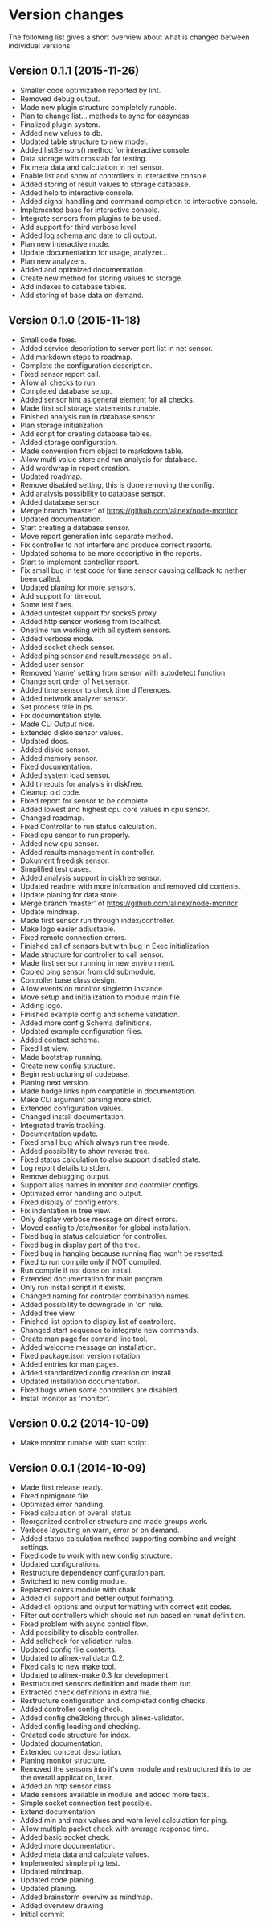 Version changes
=================================================

The following list gives a short overview about what is changed between
individual versions:

Version 0.1.1 (2015-11-26)
-------------------------------------------------
- Smaller code optimization reported by lint.
- Removed debug output.
- Made new plugin structure completely runable.
- Plan to change list... methods to sync for easyness.
- Finalized plugin system.
- Added new values to db.
- Updated table structure to new model.
- Added listSensors() method for interactive console.
- Data storage with crosstab for testing.
- Fix meta data and calculation in net sensor.
- Enable list and show of controllers in interactive console.
- Added storing of result values to storage database.
- Added help to interactive console.
- Added signal handling and command completion to interactive console.
- Implemented base for interactive console.
- Integrate sensors from plugins to be used.
- Add support for third verbose level.
- Added log schema and date to cli output.
- Plan new interactive mode.
- Update documentation for usage, analyzer...
- Plan new analyzers.
- Added and optimized documentation.
- Create new method for storing values to storage.
- Add indexes to database tables.
- Add storing of base data on demand.

Version 0.1.0 (2015-11-18)
-------------------------------------------------
- Small code fixes.
- Added service description to server port list in net sensor.
- Add markdown steps to roadmap.
- Complete the configuration description.
- Fixed sensor report call.
- Allow all checks to run.
- Completed database setup.
- Added sensor hint as general element for all checks.
- Made first sql storage statements runable.
- Finished analysis run in database sensor.
- Plan storage initialization.
- Add script for creating database tables.
- Added storage configuration.
- Made conversion from object to markdown table.
- Allow multi value store and run analysis for database.
- Add wordwrap in report creation.
- Updated roadmap.
- Remove disabled setting, this is done removing the config.
- Add analysis possibility to database sensor.
- Added database sensor.
- Merge branch 'master' of https://github.com/alinex/node-monitor
- Updated documentation.
- Start creating a database sensor.
- Move report generation into separate method.
- Fix controller to not interfere and produce correct reports.
- Updated schema to be more descriptive in the reports.
- Start to implement controller report.
- Fix small bug in test code for time sensor causing callback to nether been called.
- Updated planing for more sensors.
- Add support for timeout.
- Some test fixes.
- Added untestet support for socks5 proxy.
- Added http sensor working from localhost.
- Onetime run working with all system sensors.
- Added verbose mode.
- Added socket check sensor.
- Added ping sensor and result.message on all.
- Added user sensor.
- Removed 'name' setting from sensor with autodetect function.
- Change sort order of Net sensor.
- Added time sensor to check time differences.
- Added network analyzer sensor.
- Set process title in ps.
- Fix documentation style.
- Made CLI Output nice.
- Extended diskio sensor values.
- Updated docs.
- Added diskio sensor.
- Added memory sensor.
- Fixed documentation.
- Added system load sensor.
- Add timeouts for analysis in diskfree.
- Cleanup old code.
- Fixed report for sensor to be complete.
- Added lowest and highest cpu core values in cpu sensor.
- Changed roadmap.
- Fixed Controller to run status calculation.
- Fixed cpu sensor to run properly.
- Added new cpu sensor.
- Added results management in controller.
- Dokument freedisk sensor.
- Simplified test cases.
- Added analysis support in diskfree sensor.
- Updated readme with more information and removed old contents.
- Update planing for data store.
- Merge branch 'master' of https://github.com/alinex/node-monitor
- Update mindmap.
- Made first sensor run through index/controller.
- Make logo easier adjustable.
- Fixed remote connection errors.
- Finished call of sensors but with bug in Exec initialization.
- Made structure for controller to call sensor.
- Made first sensor running in new environment.
- Copied ping sensor from old submodule.
- Controller base class design.
- Allow events on monitor singleton instance.
- Move setup and initialization to module main file.
- Adding logo.
- Finished example config and scheme validation.
- Added more config Schema definitions.
- Updated example configuration files.
- Added contact schema.
- Fixed list view.
- Made bootstrap running.
- Create new config structure.
- Begin restructuring of codebase.
- Planing next version.
- Made badge links npm compatible in documentation.
- Make CLI argument parsing more strict.
- Extended configuration values.
- Changed install documentation.
- Integrated travis tracking.
- Documentation update.
- Fixed small bug which always run tree mode.
- Added possibility to show reverse tree.
- Fixed status calculation to also support disabled state.
- Log report details to stderr.
- Remove debugging output.
- Support alias names in monitor and controller configs.
- Optimized error handling and output.
- Fixed display of config errors.
- Fix indentation in tree view.
- Only display verbose message on direct errors.
- Moved config to /etc/monitor for global installation.
- Fixed bug in status calculation for controller.
- Fixed bug in display part of the tree.
- Fixed bug in hanging because running flag won't be resetted.
- Fixed to run compile only if NOT compiled.
- Run compile if not done on install.
- Extended documentation for main program.
- Only run install script if it exists.
- Changed naming for controller combination names.
- Added possibility to downgrade in 'or' rule.
- Added tree view.
- Finished list option to display list of controllers.
- Changed start sequence to integrate new commands.
- Create man page for comand line tool.
- Added welcome message on installation.
- Fixed package.json version notation.
- Added entries for man pages.
- Added standardized config creation on install.
- Updated installation documentation.
- Fixed bugs when some controllers are disabled.
- Install monitor as 'monitor'.

Version 0.0.2 (2014-10-09)
-------------------------------------------------
- Make monitor runable with start script.

Version 0.0.1 (2014-10-09)
-------------------------------------------------
- Made first release ready.
- Fixed npmignore file.
- Optimized error handling.
- Fixed calculation of overall status.
- Reorganized controller structure and made groups work.
- Verbose layouting on warn, error or on demand.
- Added status calsulation method supporting combine and weight settings.
- Fixed code to work with new config structure.
- Updated configurations.
- Restructure dependency configuration part.
- Switched to new config module.
- Replaced colors module with chalk.
- Added cli support and better output formating.
- Added cli options and output formatting with correct exit codes.
- Filter out controllers which should not run based on runat definition.
- Fixed problem with async control flow.
- Add possibility to disable controller.
- Add selfcheck for validation rules.
- Updated config file contents.
- Updated to alinex-validator 0.2.
- Fixed calls to new make tool.
- Updated to alinex-make 0.3 for development.
- Restructured sensors definition and made them run.
- Extracted check definitions in extra file.
- Restructure configuration and completed config checks.
- Added controller config check.
- Added config che3cking through alinex-validator.
- Added config loading and checking.
- Created code structure for index.
- Updated documentation.
- Extended concept description.
- Planing monitor structure.
- Removed the sensors into it's own module and restructured this to be the overall application, later.
- Added an http sensor class.
- Made sensors available in module and added more tests.
- Simple socket connection test possible.
- Extend documentation.
- Added min and max values and warn level calculation for ping.
- Allow multiple packet check with average response time.
- Added basic socket check.
- Added more documentation.
- Added meta data and calculate values.
- Implemented simple ping test.
- Updated mindmap.
- Updated code planing.
- Updated planing.
- Added brainstorm overviw as mindmap.
- Added overview drawing.
- Initial commit

